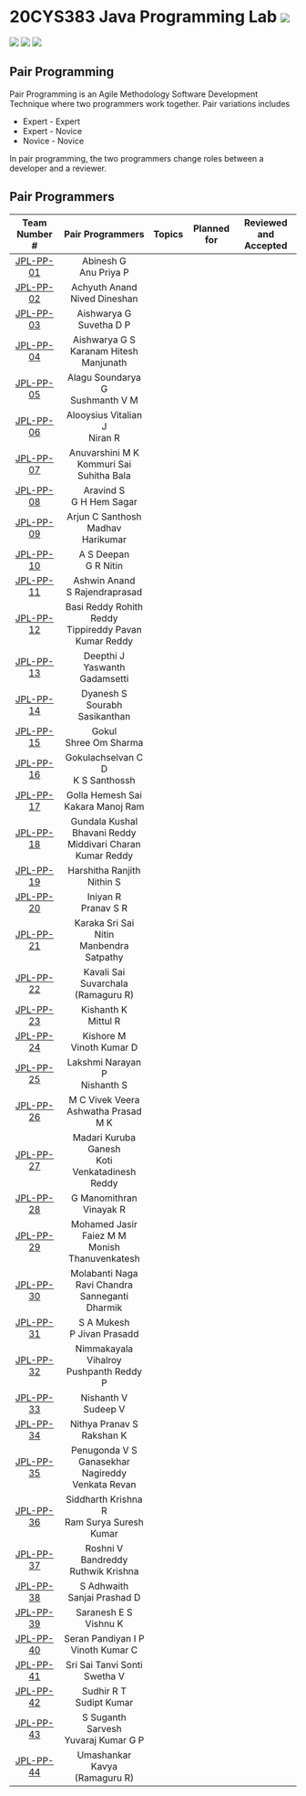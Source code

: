 # 20CYS383 Java Programming Lab ![](https://img.shields.io/badge/Live-green)
![](https://img.shields.io/badge/Batch-21CYS-lightgreen) ![](https://img.shields.io/badge/UG-blue) ![](https://img.shields.io/badge/Subject-JPL-blue) <br/>

## Pair Programming

Pair Programming is an Agile Methodology Software Development Technique where two programmers work together. Pair variations includes
- Expert - Expert
- Expert - Novice
- Novice - Novice

In pair programming, the two programmers change roles between a developer and a reviewer.

## Pair Programmers

| Team Number # |   Pair Programmers   | Topics | Planned for | Reviewed and Accepted | 
|:-------------:|:--------------------:|:-------|:-----------:|:---------------------:|
|  [JPL-PP-01](Mini-Project/1) |  Abinesh G <br/> Anu Priya P | |  | |
|  [JPL-PP-02](Mini-Project/2) |  Achyuth Anand <br/> Nived Dineshan | |  | |
|  [JPL-PP-03](Mini-Project/3) |  Aishwarya G <br/> Suvetha D P | |  | |
|  [JPL-PP-04](Mini-Project/4) |  Aishwarya G S <br/> Karanam Hitesh Manjunath | |  | |
|  [JPL-PP-05](Mini-Project/5) |  Alagu Soundarya G <br/> Sushmanth V M | |  | |
|  [JPL-PP-06](Mini-Project/6) |  Alooysius Vitalian J <br/> Niran R | |  | |
|  [JPL-PP-07](Mini-Project/7) |  Anuvarshini M K <br/> Kommuri Sai Suhitha Bala | |  | |
|  [JPL-PP-08](Mini-Project/8) |  Aravind S <br/> G H Hem Sagar | |  | |
|  [JPL-PP-09](Mini-Project/9) |  Arjun C Santhosh <br/> Madhav Harikumar | |  | |
|  [JPL-PP-10](Mini-Project/10) |  A S Deepan <br/> G R Nitin | |  | |
|  [JPL-PP-11](Mini-Project/11) |  Ashwin Anand <br/> S Rajendraprasad | |  | |
|  [JPL-PP-12](Mini-Project/12) |  Basi Reddy Rohith Reddy <br/> Tippireddy Pavan Kumar Reddy | |  | |
|  [JPL-PP-13](Mini-Project/13) |  Deepthi J <br/> Yaswanth Gadamsetti |  |  | |
|  [JPL-PP-14](Mini-Project/14) |  Dyanesh S <br/> Sourabh Sasikanthan | |  | |
|  [JPL-PP-15](Mini-Project/15) |  Gokul <br/> Shree Om Sharma | |  | |
|  [JPL-PP-16](Mini-Project/16) |  Gokulachselvan C D <br/> K S Santhossh | |  | |
|  [JPL-PP-17](Mini-Project/17) |  Golla Hemesh Sai <br/> Kakara Manoj Ram | |  | |
|  [JPL-PP-18](Mini-Project/18) |  Gundala Kushal Bhavani Reddy <br/> Middivari Charan Kumar Reddy |  |  | |
|  [JPL-PP-19](Mini-Project/19) |  Harshitha Ranjith <br/> Nithin S | |  | |
|  [JPL-PP-20](Mini-Project/20) |  Iniyan R <br/> Pranav S R | |  | |
|  [JPL-PP-21](Mini-Project/21) |  Karaka Sri Sai Nitin <br/> Manbendra Satpathy | |  | |
|  [JPL-PP-22](Mini-Project/22) |  Kavali Sai Suvarchala <br/> (Ramaguru R) | |  | |
|  [JPL-PP-23](Mini-Project/23) |  Kishanth K <br/> Mittul R | |  | |
|  [JPL-PP-24](Mini-Project/24) |  Kishore M <br/> Vinoth Kumar D | |  | |
|  [JPL-PP-25](Mini-Project/25) |  Lakshmi Narayan P <br/> Nishanth S | |  | |
|  [JPL-PP-26](Mini-Project/26) |  M C Vivek Veera <br/> Ashwatha Prasad M K | |  | |
|  [JPL-PP-27](Mini-Project/27) |  Madari Kuruba Ganesh <br/> Koti Venkatadinesh Reddy|  |  | |
|  [JPL-PP-28](Mini-Project/28) |  G Manomithran <br/> Vinayak R |  |  | |
|  [JPL-PP-29](Mini-Project/29) |  Mohamed Jasir Faiez M M <br/> Monish Thanuvenkatesh | |  | |
|  [JPL-PP-30](Mini-Project/30) |  Molabanti Naga Ravi Chandra <br/> Sanneganti Dharmik | |  | |
|  [JPL-PP-31](Mini-Project/31) |  S A Mukesh <br/> P Jivan Prasadd | |  | |
|  [JPL-PP-32](Mini-Project/32) |  Nimmakayala Vihalroy <br/> Pushpanth Reddy P | |  | |
|  [JPL-PP-33](Mini-Project/33) |  Nishanth V <br/> Sudeep V | |  | |
|  [JPL-PP-34](Mini-Project/34) |  Nithya Pranav S <br/> Rakshan K | |  | |
|  [JPL-PP-35](Mini-Project/35) |  Penugonda V S Ganasekhar <br/> Nagireddy Venkata Revan | |  | |
|  [JPL-PP-36](Mini-Project/36) |  Siddharth Krishna R <br/> Ram Surya Suresh Kumar | |  | |
|  [JPL-PP-37](Mini-Project/37) |  Roshni V <br/> Bandreddy Ruthwik Krishna | |  | |
|  [JPL-PP-38](Mini-Project/38) |  S Adhwaith <br/> Sanjai Prashad D | |  | |
|  [JPL-PP-39](Mini-Project/39) |  Saranesh E S <br/> Vishnu K | |  | |
|  [JPL-PP-40](Mini-Project/40) |  Seran Pandiyan I P <br/> Vinoth Kumar C |   |  | |
|  [JPL-PP-41](Mini-Project/41) |  Sri Sai Tanvi Sonti <br/> Swetha V <br/> | |  | |
|  [JPL-PP-42](Mini-Project/42) |  Sudhir R T <br/> Sudipt Kumar | |  | |
|  [JPL-PP-43](Mini-Project/43) |  S Suganth Sarvesh <br/> Yuvaraj Kumar G P | |  | |
|  [JPL-PP-44](Mini-Project/44) |  Umashankar Kavya <br/> (Ramaguru R) |  |  | |







